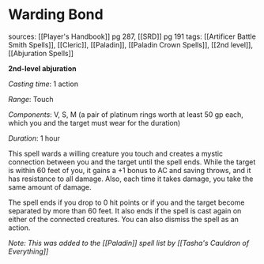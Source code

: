 # Warding Bond
sources: [[Player's Handbook]] pg 287, [[SRD]] pg 191
tags: [[Artificer Battle Smith Spells]], [[Cleric]], [[Paladin]], [[Paladin Crown Spells]], [[2nd level]], [[Abjuration Spells]]

**2nd-level abjuration**

*Casting time*: 1 action

*Range*: Touch

*Components*: V, S, M (a pair of platinum rings worth at least 50 gp each, which you and the target must wear for the duration)

*Duration*: 1 hour

This spell wards a willing creature you touch and creates a mystic connection between you and the target until the spell ends. While the target is within 60 feet of you, it gains a +1 bonus to AC and saving throws, and it has resistance to all damage. Also, each time it takes damage, you take the same amount of damage. 

The spell ends if you drop to 0 hit points or if you and the target become separated by more than 60 feet. It also ends if the spell is cast again on either of the connected creatures. You can also dismiss the spell as an action.

*Note: This was added to the [[Paladin]] spell list by [[Tasha's Cauldron of Everything]]*